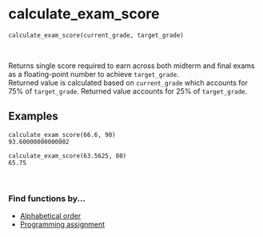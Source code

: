 # calculate_exam_score

`calculate_exam_score(current_grade, target_grade)`

<br>

Returns single score required to earn across both midterm and final exams as a floating-point number to achieve `target_grade`.  
Returned value is calculated based on `current_grade` which accounts for 75% of `target_grade`. Returned value accounts for 25% of `target_grade`.

## Examples

```
calculate_exam_score(66.6, 90)
93.60000000000002
```
```
calculate_exam_score(63.5625, 80)
65.75
```

<br>

### Find functions by...
* [Alphabetical order](https://github.com/emiliebarnard/csc110-function-reference/tree/main/functions "Go to functions folder")
* [Programming assignment](https://github.com/emiliebarnard/csc110-function-reference/blob/main/pa.md "Programming assignments in chronological order")
